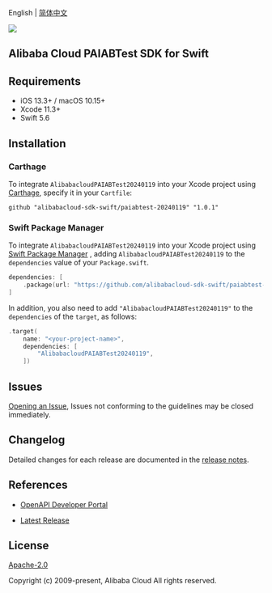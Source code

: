 English | [简体中文](README-CN.md)

![](https://aliyunsdk-pages.alicdn.com/icons/AlibabaCloud.svg)

## Alibaba Cloud PAIABTest SDK for Swift

## Requirements

- iOS 13.3+ / macOS 10.15+
- Xcode 11.3+
- Swift 5.6

## Installation

### Carthage

To integrate `AlibabacloudPAIABTest20240119` into your Xcode project using [Carthage](https://github.com/Carthage/Carthage), specify it in your `Cartfile`:

```ogdl
github "alibabacloud-sdk-swift/paiabtest-20240119" "1.0.1"
```

### Swift Package Manager

To integrate `AlibabacloudPAIABTest20240119` into your Xcode project using [Swift Package Manager](https://swift.org/package-manager/) , adding `AlibabacloudPAIABTest20240119` to the `dependencies` value of your `Package.swift`.

```swift
dependencies: [
    .package(url: "https://github.com/alibabacloud-sdk-swift/paiabtest-20240119.git", from: "1.0.1")
]
```

In addition, you also need to add `"AlibabacloudPAIABTest20240119"` to the `dependencies` of the `target`, as follows:

```swift
.target(
    name: "<your-project-name>",
    dependencies: [
        "AlibabacloudPAIABTest20240119",
    ])
```

## Issues

[Opening an Issue](https://github.com/alibabacloud-sdk-swift/paiabtest-20240119/issues/new), Issues not conforming to the guidelines may be closed immediately.

## Changelog

Detailed changes for each release are documented in the [release notes](./ChangeLog.txt).

## References

* [OpenAPI Developer Portal](https://next.api.alibabacloud.com/home)
- [Latest Release](https://github.com/alibabacloud-sdk-swift/paiabtest-20240119)

## License

[Apache-2.0](http://www.apache.org/licenses/LICENSE-2.0)

Copyright (c) 2009-present, Alibaba Cloud All rights reserved.
